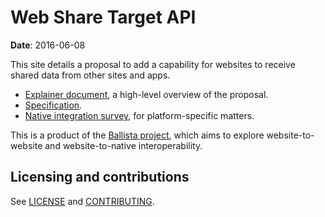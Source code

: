 # Web Share Target API

**Date**: 2016-06-08

This site details a proposal to add a capability for websites to receive shared
data from other sites and apps.

* [Explainer document](docs/explainer.md), a high-level overview of the proposal.
* [Specification](https://wicg.github.io/web-share-target/).
* [Native integration survey](docs/native.md), for platform-specific matters.

This is a product of the [Ballista
project](https://github.com/chromium/ballista), which aims to explore
website-to-website and website-to-native interoperability.


## Licensing and contributions

See [LICENSE](LICENSE.md) and [CONTRIBUTING](CONTRIBUTING.md).
